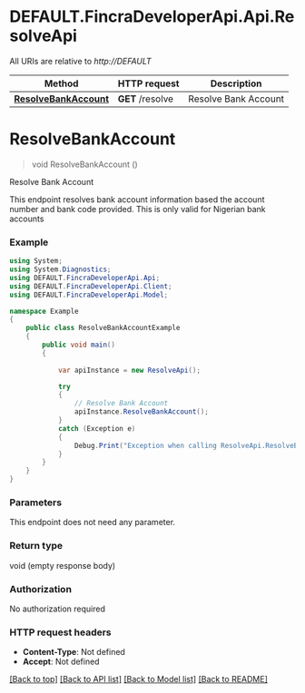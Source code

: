 # DEFAULT.FincraDeveloperApi.Api.ResolveApi

All URIs are relative to *http://DEFAULT*

Method | HTTP request | Description
------------- | ------------- | -------------
[**ResolveBankAccount**](ResolveApi.md#resolvebankaccount) | **GET** /resolve | Resolve Bank Account


# **ResolveBankAccount**
> void ResolveBankAccount ()

Resolve Bank Account

This endpoint resolves bank account information based the account number and bank code provided. This is only valid for Nigerian bank accounts

### Example
```csharp
using System;
using System.Diagnostics;
using DEFAULT.FincraDeveloperApi.Api;
using DEFAULT.FincraDeveloperApi.Client;
using DEFAULT.FincraDeveloperApi.Model;

namespace Example
{
    public class ResolveBankAccountExample
    {
        public void main()
        {
            
            var apiInstance = new ResolveApi();

            try
            {
                // Resolve Bank Account
                apiInstance.ResolveBankAccount();
            }
            catch (Exception e)
            {
                Debug.Print("Exception when calling ResolveApi.ResolveBankAccount: " + e.Message );
            }
        }
    }
}
```

### Parameters
This endpoint does not need any parameter.

### Return type

void (empty response body)

### Authorization

No authorization required

### HTTP request headers

 - **Content-Type**: Not defined
 - **Accept**: Not defined

[[Back to top]](#) [[Back to API list]](../README.md#documentation-for-api-endpoints) [[Back to Model list]](../README.md#documentation-for-models) [[Back to README]](../README.md)

